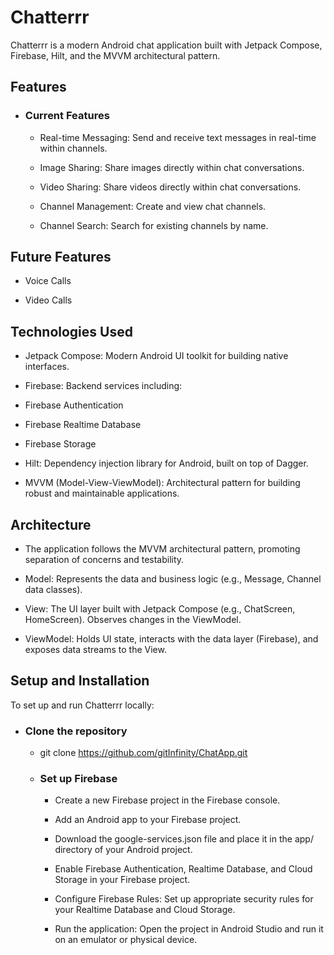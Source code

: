 # Chatterrr
Chatterrr is a modern Android chat application built with Jetpack Compose, Firebase, Hilt, and the MVVM architectural pattern.

## Features
 - ### Current Features

   - Real-time Messaging: Send and receive text messages in real-time within channels.
   
   - Image Sharing: Share images directly within chat conversations.
   
   - Video Sharing: Share videos directly within chat conversations.
   
   - Channel Management: Create and view chat channels.
   
   - Channel Search: Search for existing channels by name.

## Future Features

- Voice Calls

- Video Calls

## Technologies Used
- Jetpack Compose: Modern Android UI toolkit for building native interfaces.

- Firebase: Backend services including:

 - Firebase Authentication
 
 - Firebase Realtime Database
 
 - Firebase Storage

- Hilt: Dependency injection library for Android, built on top of Dagger.

- MVVM (Model-View-ViewModel): Architectural pattern for building robust and maintainable applications.

## Architecture
- The application follows the MVVM architectural pattern, promoting separation of concerns and testability.

- Model: Represents the data and business logic (e.g., Message, Channel data classes).

- View: The UI layer built with Jetpack Compose (e.g., ChatScreen, HomeScreen). Observes changes in the ViewModel.

- ViewModel: Holds UI state, interacts with the data layer (Firebase), and exposes data streams to the View.

## Setup and Installation
To set up and run Chatterrr locally:

- ### Clone the repository

  - git clone <https://github.com/gitInfinity/ChatApp.git>

  - ### Set up Firebase

    - Create a new Firebase project in the Firebase console.

    - Add an Android app to your Firebase project.

    - Download the google-services.json file and place it in the app/ directory of your Android project.
    
    - Enable Firebase Authentication, Realtime Database, and Cloud Storage in your Firebase project.
    
    - Configure Firebase Rules: Set up appropriate security rules for your Realtime Database and Cloud Storage.
    
    - Run the application: Open the project in Android Studio and run it on an emulator or physical device.
